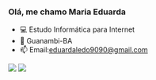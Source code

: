 ### Olá, me chamo Maria Eduarda 


- 💻 Estudo Informática para Internet
- 📌 Guanambi-BA
- 📫 Email:eduardaledo9090@gmail.com

 <div> 
  <a href="https://instagram.com/madu.ledo" target="_blank"><img src="https://img.shields.io/badge/-Instagram-%23E4405F?style=for-the-badge&logo=instagram&logoColor=white" target="_blank"></a> 
  <a href = "mailto:eduardaledo9090@gmail.com"><img src="https://img.shields.io/badge/-Gmail-%23333?style=for-the-badge&logo=gmail&logoColor=white" target="_blank"></a>
  
</div>


